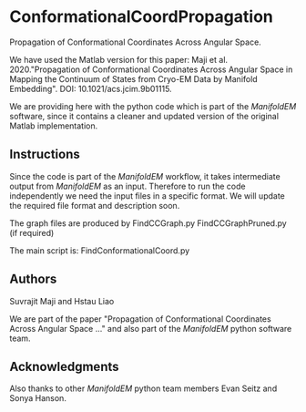 # ConformationalCoordPropagation
Propagation of Conformational Coordinates Across Angular Space.

We have used the Matlab version for this paper:
Maji et al. 2020."Propagation of Conformational Coordinates Across Angular Space in Mapping the Continuum of States from Cryo-EM Data by Manifold Embedding". DOI: 10.1021/acs.jcim.9b01115.

We are providing here with the python code which is part of the *ManifoldEM* software, since it contains a cleaner and updated version of the original Matlab implementation.


## Instructions
Since the code is part of the *ManifoldEM* workflow, it takes intermediate output from *ManifoldEM* as an input. 
Therefore to run the code independently we need the input files in a specific format. We will update the required file format and description soon.

The graph files are produced by 
FindCCGraph.py
FindCCGraphPruned.py (if required)

The main script is:
FindConformationalCoord.py

## Authors
Suvrajit Maji and Hstau Liao

We are part of the paper "Propagation of Conformational Coordinates Across Angular Space ..." and also part of the *ManifoldEM* python software team.

## Acknowledgments
Also thanks to other *ManifoldEM* python team members Evan Seitz and Sonya Hanson.





